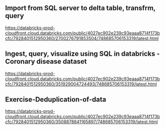 ## Import from SQL server to delta table, transfrm, query

https://databricks-prod-cloudfront.cloud.databricks.com/public/4027ec902e239c93eaaa8714f173bcfc/7928401512950360/2700276791853504/748685706153319/latest.html

## Ingest, query, visualize using SQL in databricks - Coronary disease dataset


https://databricks-prod-cloudfront.cloud.databricks.com/public/4027ec902e239c93eaaa8714f173bcfc/7928401512950360/351929004724493/748685706153319/latest.html

## Exercise-Deduplication-of-data

https://databricks-prod-cloudfront.cloud.databricks.com/public/4027ec902e239c93eaaa8714f173bcfc/7928401512950360/3508878841165897/748685706153319/latest.html

